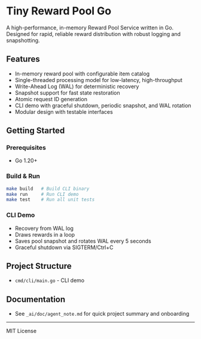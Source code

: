 # Tiny Reward Pool Go

A high-performance, in-memory Reward Pool Service written in Go. Designed for rapid, reliable reward distribution with robust logging and snapshotting.

## Features
- In-memory reward pool with configurable item catalog
- Single-threaded processing model for low-latency, high-throughput
- Write-Ahead Log (WAL) for deterministic recovery
- Snapshot support for fast state restoration
- Atomic request ID generation
- CLI demo with graceful shutdown, periodic snapshot, and WAL rotation
- Modular design with testable interfaces

## Getting Started

### Prerequisites
- Go 1.20+

### Build & Run
```sh
make build   # Build CLI binary
make run     # Run CLI demo
make test    # Run all unit tests
```

### CLI Demo
- Recovery from WAL log
- Draws rewards in a loop
- Saves pool snapshot and rotates WAL every 5 seconds
- Graceful shutdown via SIGTERM/Ctrl+C

## Project Structure
- `cmd/cli/main.go` - CLI demo

## Documentation
- See `_ai/doc/agent_note.md` for quick project summary and onboarding

---
MIT License
